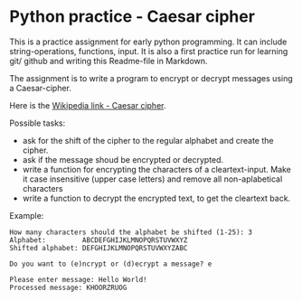# Python practice - Caesar cipher

This is a practice assignment for early python programming. It can include string-operations, functions, input. It is also a first practice run for learning git/ github and writing this Readme-file in Markdown.

The assignment is to write a program to encrypt or decrypt messages using a Caesar-cipher.

Here is the [Wikipedia link - Caesar cipher](https://en.wikipedia.org/wiki/Caesar_cipher).


Possible tasks:

- ask for the shift of the cipher to the regular alphabet and create the cipher.
- ask if the message shoud be encrypted or decrypted.
- write a function for encrypting the characters of a cleartext-input. Make it case insensitive (upper case letters) and remove all non-aplabetical characters
- write a function to decrypt the encrypted text, to get the cleartext back.


Example:
```
How many characters should the alphabet be shifted (1-25): 3
Alphabet:         ABCDEFGHIJKLMNOPQRSTUVWXYZ
Shifted alphabet: DEFGHIJKLMNOPQRSTUVWXYZABC

Do you want to (e)ncrypt or (d)ecrypt a message? e

Please enter message: Hello World!
Processed message: KHOORZRUOG
```
